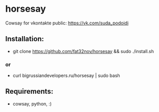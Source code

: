 horsesay
========

Cowsay for vkontakte public: https://vk.com/suda_podoidi

## Installation: 
* git clone https://github.com/fat32nov/horsesay && sudo ./install.sh

### or

* curl bigrussiandevelopers.ru/horsesay | sudo bash

## Requirements:
* cowsay, python, :)
